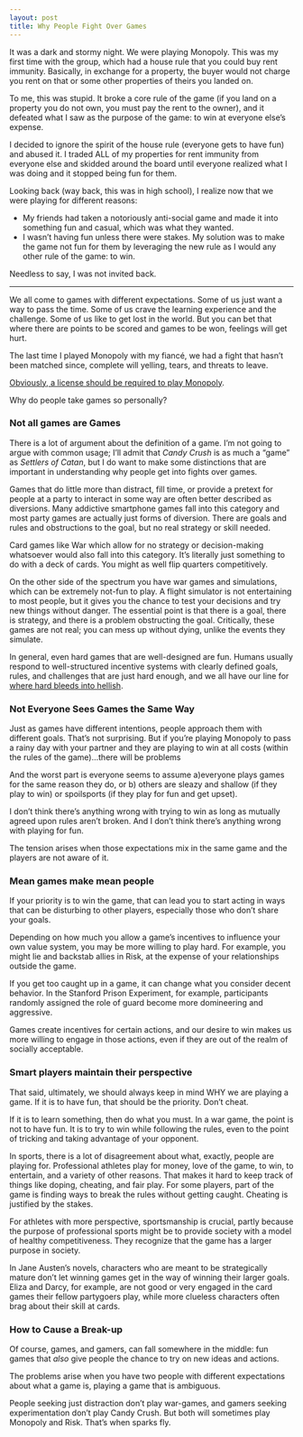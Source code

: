 ```yaml
---
layout: post
title: Why People Fight Over Games
---
```

It was a dark and stormy night. We were playing Monopoly. This was my first time with the group, which had a house rule that you could buy rent immunity. Basically, in exchange for a property, the buyer would not charge you rent on that or some other properties of theirs you landed on.

To me, this was stupid. It broke a core rule of the game (if you land on a property you do not own, you must pay the rent to the owner), and it defeated what I saw as the purpose of the game: to win at everyone else’s expense.

I decided to ignore the spirit of the house rule (everyone gets to have fun) and abused it. I traded ALL of my properties for rent immunity from everyone else and skidded around the board until everyone realized what I was doing and it stopped being fun for them.

Looking back (way back, this was in high school), I realize now that we were playing for different reasons:

* My friends had taken a notoriously anti-social game and made it into something fun and casual, which was what they wanted.
* I wasn’t having fun unless there were stakes. My solution was to make the game not fun for them by leveraging the new rule as I would any other rule of the game: to win.

Needless to say, I was not invited back.

___________
We all come to games with different expectations. Some of us just want a way to pass the time. Some of us crave the learning experience and the challenge. Some of us like to get lost in the world. But you can bet that where there are points to be scored and games to be won, feelings will get hurt.

The last time I played Monopoly with my fiancé, we had a fight that hasn’t been matched since, complete will yelling, tears, and threats to leave.

[Obviously, a license should be required to play Monopoly](http://owned.com/p/monopoly-the-easiest-way-to-breakup-13465).
 
Why do people take games so personally?

### Not all games are Games
There is a lot of argument about the definition of a game. I’m not going to argue with common usage; I’ll admit that *Candy Crush* is as much a “game” as *Settlers of Catan*, but I do want to make some distinctions that are important in understanding why people get into fights over games.

Games that do little more than distract, fill time, or provide a pretext for people at a party to interact in some way are often better described as diversions. Many addictive smartphone games fall into this category and most party games are actually just forms of diversion. There are goals and rules and obstructions to the goal, but no real strategy or skill needed.

Card games like War which allow for no strategy or decision-making whatsoever would also fall into this category. It’s literally just something to do with a deck of cards. You might as well flip quarters competitively.

On the other side of the spectrum you have war games and simulations, which can be extremely not-fun to play. A flight simulator is not entertaining to most people, but it gives you the chance to test your decisions and try new things without danger. The essential point is that there is a goal, there is strategy, and there is a problem obstructing the goal. Critically, these games are not real; you can mess up without dying, unlike the events they simulate.

In general, even hard games that are well-designed are fun. Humans usually respond to well-structured incentive systems with clearly defined goals, rules, and challenges that are just hard enough, and we all have our line for [where hard bleeds into hellish](http://www.denofgeek.com/us/games/video-games/249481/top-25-brutally-difficult-video-games).

### Not Everyone Sees Games the Same Way
Just as games have different intentions, people approach them with different goals. That’s not surprising. But if you’re playing Monopoly to pass a rainy day with your partner and they are playing to win at all costs (within the rules of the game)...there will be problems

And the worst part is everyone seems to assume a)everyone plays games for the same reason they do, or b) others are sleazy and shallow (if they play to win) or spoilsports (if they play for fun and get upset).

I don’t think there’s anything wrong with trying to win as long as mutually agreed upon rules aren’t broken. And I don’t think there’s anything wrong with playing for fun.

The tension arises when those expectations mix in the same game and the players are not aware of it.

### Mean games make mean people
If your priority is to win the game, that can lead you to start acting in ways that can be disturbing to other players, especially those who don’t share your goals.

Depending on how much you allow a game’s incentives to influence your own value system, you may be more willing to play hard. For example, you might lie and backstab allies in Risk, at the expense of your relationships outside the game.

If you get too caught up in a game, it can change what you consider decent behavior. In the Stanford Prison Experiment, for example, participants randomly assigned the role of guard become more domineering and aggressive.

Games create incentives for certain actions, and our desire to win makes us more willing to engage in those actions, even if they are out of the realm of socially acceptable.

### Smart players maintain their perspective
That said, ultimately, we should always keep in mind WHY we are playing a game. If it is to have fun, that should be the priority. Don’t cheat.

If it is to learn something, then do what you must. In a war game, the point is not to have fun. It is to try to win while following the rules, even to the point of tricking and taking advantage of your opponent.

In sports, there is a lot of disagreement about what, exactly, people are playing for. Professional athletes play for money, love of the game, to win, to entertain, and a variety of other reasons. That makes it hard to keep track of things like doping, cheating, and fair play. For some players, part of the game is finding ways to break the rules without getting caught. Cheating is justified by the stakes.

For athletes with more perspective, sportsmanship is crucial, partly because the purpose of professional sports might be to provide society with a model of healthy competitiveness. They recognize that the game has a larger purpose in society.

In Jane Austen’s novels, characters who are meant to be strategically mature don’t let winning games get in the way of winning their larger goals. Eliza and Darcy, for example, are not good or very engaged in the card games their fellow partygoers play, while more clueless characters often brag about their skill at cards.

### How to Cause a Break-up
Of course, games, and gamers, can fall somewhere in the middle: fun games that *also* give people the chance to try on new ideas and actions.

The problems arise when you have two people with different expectations about what a game is, playing a game that is ambiguous.

People seeking just distraction don’t play war-games, and gamers seeking experimentation don’t play Candy Crush. But both will sometimes play Monopoly and Risk. That’s when sparks fly.
